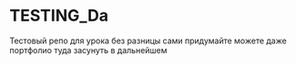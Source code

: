 # TESTING_Da
Тестовый репо для урока без разницы сами придумайте можете даже портфолио туда засунуть в дальнейшем
